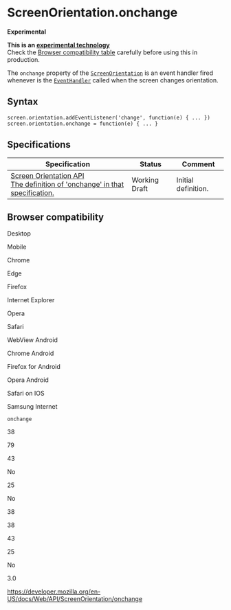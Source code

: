 ScreenOrientation.onchange
==========================

**Experimental**

**This is an [experimental technology](https://developer.mozilla.org/en-US/docs/MDN/Guidelines/Conventions_definitions#experimental)**  
Check the [Browser compatibility table](#browser_compatibility) carefully before using this in production.

The `onchange` property of the [`ScreenOrientation`](../screenorientation) is an event handler fired whenever is the [`EventHandler`](https://developer.mozilla.org/en-US/docs/Web/Events/Event_handlers) called when the screen changes orientation.

Syntax
------

    screen.orientation.addEventListener('change', function(e) { ... })
    screen.orientation.onchange = function(e) { ... }

Specifications
--------------

<table><thead><tr class="header"><th>Specification</th><th>Status</th><th>Comment</th></tr></thead><tbody><tr class="odd"><td><a href="https://w3c.github.io/screen-orientation/#dom-screenorientation-onchange">Screen Orientation API<br />
<span class="small">The definition of 'onchange' in that specification.</span></a></td><td><span class="spec-wd">Working Draft</span></td><td>Initial definition.</td></tr></tbody></table>

Browser compatibility
---------------------

Desktop

Mobile

Chrome

Edge

Firefox

Internet Explorer

Opera

Safari

WebView Android

Chrome Android

Firefox for Android

Opera Android

Safari on IOS

Samsung Internet

`onchange`

38

79

43

No

25

No

38

38

43

25

No

3.0

<a href="https://developer.mozilla.org/en-US/docs/Web/API/ScreenOrientation/onchange" class="_attribution-link">https://developer.mozilla.org/en-US/docs/Web/API/ScreenOrientation/onchange</a>
